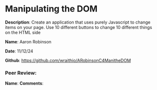 # Manipulating the DOM

**Description**: Create an application that uses purely Javascript to change items on your page.
Use 10 different buttons to change 10 different things on the HTML side

**Name**: Aaron Robinson

**Date**: 11/12/24

**Github**: https://github.com/wraithio/ARobinsonC4ManitheDOM

### Peer Review:
**Name**: 
**Comments**: